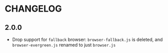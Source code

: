 # CHANGELOG

## 2.0.0

- Drop support for `fallback` browser: `browser-fallback.js` is deleted, and `browser-evergreen.js` renamed to just `browser.js`
